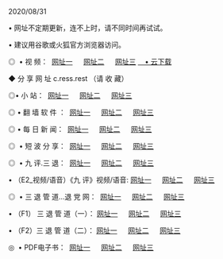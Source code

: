 <p>2020/08/31
<p>• 网址不定期更新，连不上时，请不同时间再试试。
<p>• 建议用谷歌或火狐官方浏览器访问。
<p>◎  • 视 频： 
<a href="http://tcb.fasoclash.com/" target="_blank">网址一</a> 　 
<a href="http://tbb.fasoclash.com/" target="_blank">网址二</a> 　 
<a href="http://tab.fasoclash.com/b.html" target="_blank">网址三</a>
<a href="https://disk.yandex.ru/d/wIUK0uxc3Gk4Ng" target="_blank">　• 云下载 </a></p>
<p>◆ 分 享 网 址  c.ress.rest   （请 收 藏） </p>

<p>◎•  小 站：  
<a href="http://tcb.fasoclash.com/f.html" target="_blank">网址一</a> 　 
<a href="http://tbb.fasoclash.com/h.html" target="_blank">网址二</a> 　 
<a href="http://tab.fasoclash.com/k/" target="_blank">网址三</a></p><p>

<p>◎  • 翻 墙 软 件 ：  
<a href="http://tcb.fasoclash.com/ff/" target="_blank">网址一</a> 　 
<a href="http://tbb.fasoclash.com/s/read/a1_nd.html" target="_blank">网址二</a> 　 
<a href="http://tab.fasoclash.com/ff/index.html" target="_blank">网址三</a></p>
<p>◎  • 每 日 新 闻：  
<a href="http://tcb.fasoclash.com/day/" target="_blank">网址一</a> 　 
<a href="http://tbb.fasoclash.com/day/" target="_blank">网址二</a> 　 
<a href="http://tab.fasoclash.com/day/index.html" target="_blank">网址三</a></p>
<p>◎   • 短 波 分 享：  
<a href="http://tcb.fasoclash.com/h/" target="_blank">网址一</a> 　 
<a href="http://tab.fasoclash.com/h/" target="_blank">网址二</a> 　 
<a href="http://tbb.fasoclash.com/h/index.html" target="_blank">网址三</a></p>
<p>◎   • 九 评.三 退：  
<a href="http://tcb.fasoclash.com/t/" target="_blank">网址一</a> 　 
<a href="http://tab.fasoclash.com/v2/index.html" target="_blank">网址二</a> 　 
<a href="http://tbb.fasoclash.com/tt/index.html" target="_blank">网址三</a> 　</p>
<p>  • （E2_视频/语音）《九 评》视频/语音: 
<a href="http://tcb.fasoclash.com/7738.html" target="_blank">网址一</a> 　 
<a href="http://tab.fasoclash.com/7614.html" target="_blank">网址二</a> 　 
<a href="http://tbb.fasoclash.com/7633.html" target="_blank">网址三</a></p>
<p>◎   • 三 退 管 道...退 党 网：  
<a href="http://tcb.fasoclash.com/go/td1.html" target="_blank">网址一</a> 　 
<a href="http://tab.fasoclash.com/go/td2.html" target="_blank">网址二</a> 　 
<a href="http://tbb.fasoclash.com/go/td3.html" target="_blank">网址三</a></p>
<p>  • （F1） 三 退 管 道（一）： 
<a href="http://tcb.fasoclash.com/dd/" target="_blank">网址一</a> 　 
<a href="http://tab.fasoclash.com/s/read/a1_tdx.html" target="_blank">网址二</a> 　 
<a href="http://tbb.fasoclash.com/dd/" target="_blank">网址三</a></p>
<p>  • （F2）三 退 管 道（二）： 
<a href="http://tab.fasoclash.com/d/" target="_blank">网址一</a> 　 
<a href="http://tcb.fasoclash.com/d/index.html" target="_blank">网址二</a> 　 
<a href="http://tbb.fasoclash.com/d/" target="_blank">网址三</a></p>
<p>◎   • PDF电子书：  
<a href="http://tcb.fasoclash.com/p/" target="_blank">网址一</a> 　 
<a href="http://tbb.fasoclash.com/p/index.html" target="_blank">网址二</a> 　 
<a href="http://tab.fasoclash.com/p/" target="_blank">网址三</a></p>
